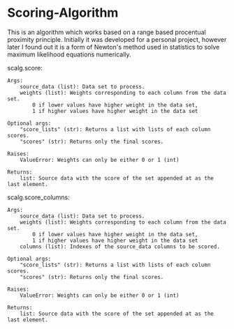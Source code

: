 # Scoring-Algorithm

This is an algorithm which works based on a range based procentual proximity principle. Initially it was developed for a personal project, however later I found out it is a form of Newton's method used in statistics to solve maximum likelihood equations numerically.

scalg.score:

    Args:
        source_data (list): Data set to process.
        weights (list): Weights corresponding to each column from the data set.
            0 if lower values have higher weight in the data set,
            1 if higher values have higher weight in the data set

    Optional args:
        "score_lists" (str): Returns a list with lists of each column scores.
        "scores" (str): Returns only the final scores.

    Raises:
        ValueError: Weights can only be either 0 or 1 (int)

    Returns:
        list: Source data with the score of the set appended at as the last element.

scalg.score_columns:

    Args:
        source_data (list): Data set to process.
        weights (list): Weights corresponding to each column from the data set.
            0 if lower values have higher weight in the data set,
            1 if higher values have higher weight in the data set
        columns (list): Indexes of the source_data columns to be scored.

    Optional args:
        "score_lists" (str): Returns a list with lists of each column scores.
        "scores" (str): Returns only the final scores.

    Raises:
        ValueError: Weights can only be either 0 or 1 (int)

    Returns:
        list: Source data with the score of the set appended at as the last element.

